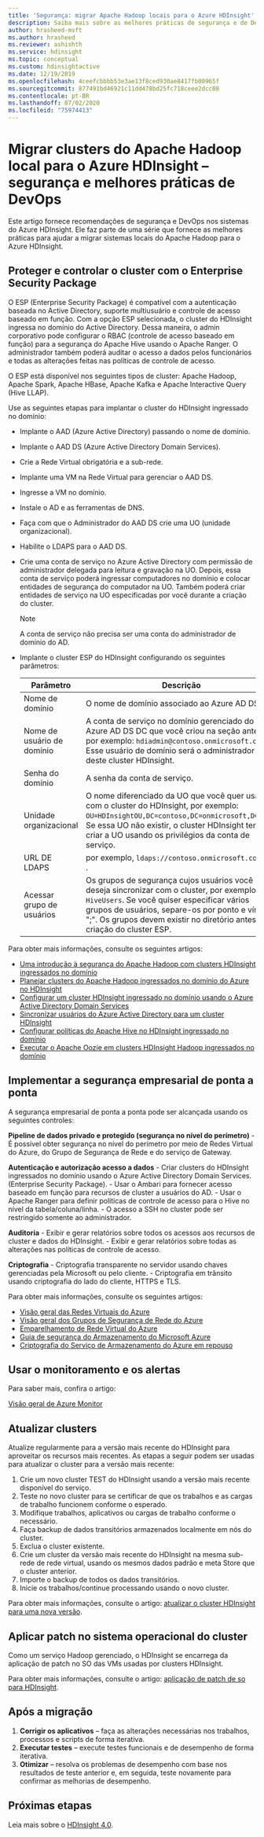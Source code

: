 ```yaml
---
title: 'Segurança: migrar Apache Hadoop locais para o Azure HDInsight'
description: Saiba mais sobre as melhores práticas de segurança e de DevOps para a migração de clusters locais do Hadoop para o Azure HDInsight.
author: hrasheed-msft
ms.author: hrasheed
ms.reviewer: ashishth
ms.service: hdinsight
ms.topic: conceptual
ms.custom: hdinsightactive
ms.date: 12/19/2019
ms.openlocfilehash: 4ceefcbbbb53e3ae13f8ced930ae8417fb00965f
ms.sourcegitcommit: 877491bd46921c11dd478bd25fc718ceee2dcc08
ms.contentlocale: pt-BR
ms.lasthandoff: 07/02/2020
ms.locfileid: "75974413"
---
```

# <a name="migrate-on-premises-apache-hadoop-clusters-to-azure-hdinsight---security-and-devops-best-practices"></a>Migrar clusters do Apache Hadoop local para o Azure HDInsight – segurança e melhores práticas de DevOps

Este artigo fornece recomendações de segurança e DevOps nos sistemas do Azure HDInsight. Ele faz parte de uma série que fornece as melhores práticas para ajudar a migrar sistemas locais do Apache Hadoop para o Azure HDInsight.

## <a name="secure-and-govern-cluster-with-enterprise-security-package"></a>Proteger e controlar o cluster com o Enterprise Security Package

O ESP (Enterprise Security Package) é compatível com a autenticação baseada no Active Directory, suporte multiusuário e controle de acesso baseado em função. Com a opção ESP selecionada, o cluster do HDInsight ingressa no domínio do Active Directory. Dessa maneira, o admin corporativo pode configurar o RBAC (controle de acesso baseado em função) para a segurança do Apache Hive usando o Apache Ranger. O administrador também poderá auditar o acesso a dados pelos funcionários e todas as alterações feitas nas políticas de controle de acesso.

O ESP está disponível nos seguintes tipos de cluster: Apache Hadoop, Apache Spark, Apache HBase, Apache Kafka e Apache Interactive Query (Hive LLAP).

Use as seguintes etapas para implantar o cluster do HDInsight ingressado no domínio:

- Implante o AAD (Azure Active Directory) passando o nome de domínio.
- Implante o AAD DS (Azure Active Directory Domain Services).
- Crie a Rede Virtual obrigatória e a sub-rede.
- Implante uma VM na Rede Virtual para gerenciar o AAD DS.
- Ingresse a VM no domínio.
- Instale o AD e as ferramentas de DNS.
- Faça com que o Administrador do AAD DS crie uma UO (unidade organizacional).
- Habilite o LDAPS para o AAD DS.
- Crie uma conta de serviço no Azure Active Directory com permissão de administrador delegada para leitura e gravação na UO. Depois, essa conta de serviço poderá ingressar computadores no domínio e colocar entidades de segurança do computador na UO. Também poderá criar entidades de serviço na UO especificadas por você durante a criação do cluster.

    > [!Note]
    > A conta de serviço não precisa ser uma conta do administrador de domínio do AD.

- Implante o cluster ESP do HDInsight configurando os seguintes parâmetros:

    |Parâmetro |Descrição |
    |---|---|
    |Nome de domínio|O nome de domínio associado ao Azure AD DS.|
    |Nome de usuário de domínio|A conta de serviço no domínio gerenciado do Azure AD DS DC que você criou na seção anterior, por exemplo: `hdiadmin@contoso.onmicrosoft.com`. Esse usuário de domínio será o administrador deste cluster HDInsight.|
    |Senha do domínio|A senha da conta de serviço.|
    |Unidade organizacional|O nome diferenciado da UO que você quer usar com o cluster do HDInsight, por exemplo: `OU=HDInsightOU,DC=contoso,DC=onmicrosoft,DC=com`. Se essa UO não existir, o cluster HDInsight tentará criar a UO usando os privilégios da conta de serviço.|
    |URL DE LDAPS|por exemplo, `ldaps://contoso.onmicrosoft.com:636` .|
    |Acessar grupo de usuários|Os grupos de segurança cujos usuários você deseja sincronizar com o cluster, por exemplo: `HiveUsers`. Se você quiser especificar vários grupos de usuários, separe-os por ponto e vírgula ";". Os grupos devem existir no diretório antes da criação do cluster ESP.|

Para obter mais informações, consulte os seguintes artigos:

- [Uma introdução à segurança do Apache Hadoop com clusters HDInsight ingressados no domínio](../domain-joined/hdinsight-security-overview.md)
- [Planejar clusters do Apache Hadoop ingressados no domínio do Azure no HDInsight](../domain-joined/apache-domain-joined-architecture.md)
- [Configurar um cluster HDInsight ingressado no domínio usando o Azure Active Directory Domain Services](../domain-joined/apache-domain-joined-configure-using-azure-adds.md)
- [Sincronizar usuários do Azure Active Directory para um cluster HDInsight](../hdinsight-sync-aad-users-to-cluster.md)
- [Configurar políticas do Apache Hive no HDInsight ingressado no domínio](../domain-joined/apache-domain-joined-run-hive.md)
- [Executar o Apache Oozie em clusters HDInsight Hadoop ingressados no domínio](../domain-joined/hdinsight-use-oozie-domain-joined-clusters.md)

## <a name="implement-end-to-end-enterprise-security"></a>Implementar a segurança empresarial de ponta a ponta

A segurança empresarial de ponta a ponta pode ser alcançada usando os seguintes controles:

**Pipeline de dados privado e protegido (segurança no nível do perímetro)**
    - É possível obter segurança no nível do perímetro por meio de Redes Virtual do Azure, do Grupo de Segurança de Rede e do serviço de Gateway.

**Autenticação e autorização acesso a dados**
    - Criar clusters do HDInsight ingressados no domínio usando o Azure Active Directory Domain Services. (Enterprise Security Package).
    - Usar o Ambari para fornecer acesso baseado em função para recursos de cluster a usuários do AD.
    - Usar o Apache Ranger para definir políticas de controle de acesso para o Hive no nível da tabela/coluna/linha.
    - O acesso a SSH no cluster pode ser restringido somente ao administrador.

**Auditoria**
    - Exibir e gerar relatórios sobre todos os acessos aos recursos de cluster e dados do HDInsight.
    - Exibir e gerar relatórios sobre todas as alterações nas políticas de controle de acesso.

**Criptografia**
    - Criptografia transparente no servidor usando chaves gerenciadas pela Microsoft ou pelo cliente.
    - Criptografia em trânsito usando criptografia do lado do cliente, HTTPS e TLS.

Para obter mais informações, consulte os seguintes artigos:

- [Visão geral das Redes Virtuais do Azure](../../virtual-network/virtual-networks-overview.md)
- [Visão geral dos Grupos de Segurança de Rede do Azure](../../virtual-network/security-overview.md)
- [Emparelhamento de Rede Virtual do Azure](../../virtual-network/virtual-network-peering-overview.md)
- [Guia de segurança do Armazenamento do Microsoft Azure](../../storage/blobs/security-recommendations.md)
- [Criptografia do Serviço de Armazenamento do Azure em repouso](../../storage/common/storage-service-encryption.md)

## <a name="use-monitoring--alerting"></a>Usar o monitoramento e os alertas

Para saber mais, confira o artigo:

[Visão geral de Azure Monitor](../../azure-monitor/overview.md)

## <a name="upgrade-clusters"></a>Atualizar clusters

Atualize regularmente para a versão mais recente do HDInsight para aproveitar os recursos mais recentes. As etapas a seguir podem ser usadas para atualizar o cluster para a versão mais recente:

1. Crie um novo cluster TEST do HDInsight usando a versão mais recente disponível do serviço.
1. Teste no novo cluster para se certificar de que os trabalhos e as cargas de trabalho funcionem conforme o esperado.
1. Modifique trabalhos, aplicativos ou cargas de trabalho conforme o necessário.
1. Faça backup de dados transitórios armazenados localmente em nós do cluster.
1. Exclua o cluster existente.
1. Crie um cluster da versão mais recente do HDInsight na mesma sub-rede de rede virtual, usando os mesmos dados padrão e meta Store que o cluster anterior.
1. Importe o backup de todos os dados transitórios.
1. Inicie os trabalhos/continue processando usando o novo cluster.

Para obter mais informações, consulte o artigo: [atualizar o cluster HDInsight para uma nova versão](../hdinsight-upgrade-cluster.md).

## <a name="patch-cluster-operating-systems"></a>Aplicar patch no sistema operacional do cluster

Como um serviço Hadoop gerenciado, o HDInsight se encarrega da aplicação de patch no SO das VMs usadas por clusters HDInsight.

Para obter mais informações, consulte o artigo: [aplicação de patch de so para HDInsight](../hdinsight-os-patching.md).

## <a name="post-migration"></a>Após a migração

1. **Corrigir os aplicativos** – faça as alterações necessárias nos trabalhos, processos e scripts de forma iterativa.
2. **Executar testes** – execute testes funcionais e de desempenho de forma iterativa.
3. **Otimizar** – resolva os problemas de desempenho com base nos resultados de teste anterior e, em seguida, teste novamente para confirmar as melhorias de desempenho.

## <a name="next-steps"></a>Próximas etapas

Leia mais sobre o [HDInsight 4.0](https://docs.microsoft.com/azure/hdinsight/hadoop/apache-hadoop-introduction).

